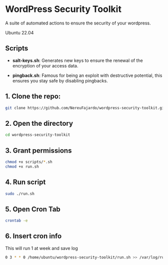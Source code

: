 # WordPress Security Toolkit

A suite of automated actions to ensure the security of your wordpress.

Ubuntu 22.04

## Scripts

- **salt-keys.sh**: Generates new keys to ensure the renewal of the encryption of your access data.

- **pingback.sh**: Famous for being an exploit with destructive potential, this ensures you stay safe by disabling pingbacks.

## 1. Clone the repo:

```bash
git clone https://github.com/NereuFajardo/wordpress-security-toolkit.git
```

## 2. Open the directory

```bash
cd wordpress-security-toolkit
```

## 3. Grant permissions

```bash
chmod +x scripts/*.sh
chmod +x run.sh
```

## 4. Run script

```bash
sudo ./run.sh
```

## 5. Open Cron Tab

```bash
crontab -e
```

## 6. Insert cron info 
This will run 1 at week and save log

```bash
0 3 * * 0 /home/ubuntu/wordpress-security-toolkit/run.sh >> /var/log/run_sh_log.log 2>&1
```
